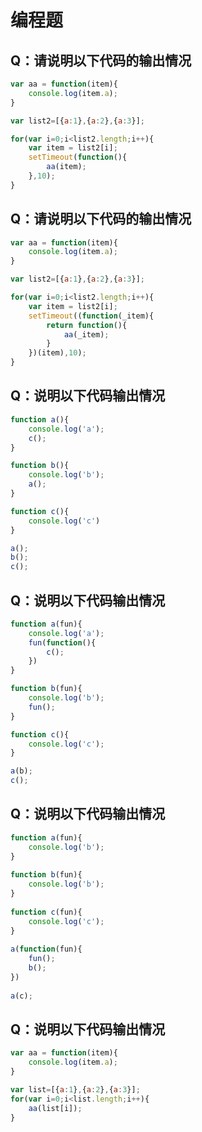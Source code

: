 # 编程题

## Q：请说明以下代码的输出情况

```javascript
var aa = function(item){
    console.log(item.a);
}

var list2=[{a:1},{a:2},{a:3}];

for(var i=0;i<list2.length;i++){
    var item = list2[i];
    setTimeout(function(){
        aa(item);
    },10);
}
```

## Q：请说明以下代码的输出情况

```javascript
var aa = function(item){
    console.log(item.a);
}

var list2=[{a:1},{a:2},{a:3}];

for(var i=0;i<list2.length;i++){
    var item = list2[i];
    setTimeout((function(_item){
        return function(){
            aa(_item);
        }
    })(item),10);
}
```

## Q：说明以下代码输出情况

```javascript
function a(){
    console.log('a');
    c();
}

function b(){
    console.log('b');
    a();
}

function c(){
    console.log('c')
}

a();
b();
c();
```

## Q：说明以下代码输出情况

```javascript
function a(fun){
    console.log('a');
    fun(function(){
        c();
    })
}

function b(fun){
    console.log('b');
    fun();
}

function c(){
    console.log('c');
}

a(b);
c();
```

## Q：说明以下代码输出情况

```javascript
function a(fun){
    console.log('b');
}
    
function b(fun){
    console.log('b');
}
    
function c(fun){
    console.log('c');
}
    
a(function(fun){
    fun();
    b();
})
    
a(c);
```

## Q：说明以下代码输出情况

```javascript
var aa = function(item){
    console.log(item.a);
}

var list=[{a:1},{a:2},{a:3}];
for(var i=0;i<list.length;i++){
    aa(list[i]);
}
```


